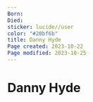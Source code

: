 ```yaml
---
Born: 
Died: 
sticker: lucide//user
color: "#20bf6b"
title: Danny Hyde
Page created: 2023-10-22
Page modified: 2023-10-25
---
```


# Danny Hyde
